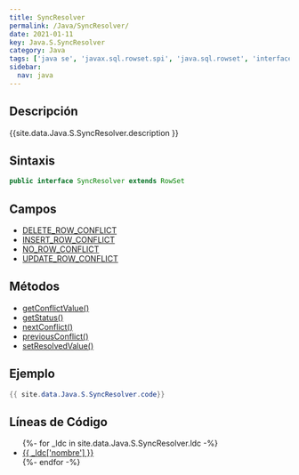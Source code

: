 ```yaml
---
title: SyncResolver
permalink: /Java/SyncResolver/
date: 2021-01-11
key: Java.S.SyncResolver
category: Java
tags: ['java se', 'javax.sql.rowset.spi', 'java.sql.rowset', 'interface java', 'Java 1.5']
sidebar: 
  nav: java
---
```


## Descripción
{{site.data.Java.S.SyncResolver.description }}

## Sintaxis
~~~java
public interface SyncResolver extends RowSet
~~~

## Campos
* [DELETE_ROW_CONFLICT](/Java/SyncResolver/DELETE_ROW_CONFLICT)
* [INSERT_ROW_CONFLICT](/Java/SyncResolver/INSERT_ROW_CONFLICT)
* [NO_ROW_CONFLICT](/Java/SyncResolver/NO_ROW_CONFLICT)
* [UPDATE_ROW_CONFLICT](/Java/SyncResolver/UPDATE_ROW_CONFLICT)

## Métodos
* [getConflictValue()](/Java/SyncResolver/getConflictValue)
* [getStatus()](/Java/SyncResolver/getStatus)
* [nextConflict()](/Java/SyncResolver/nextConflict)
* [previousConflict()](/Java/SyncResolver/previousConflict)
* [setResolvedValue()](/Java/SyncResolver/setResolvedValue)

## Ejemplo
~~~java
{{ site.data.Java.S.SyncResolver.code}}
~~~

## Líneas de Código
<ul>
{%- for _ldc in site.data.Java.S.SyncResolver.ldc -%}
   <li>
       <a href="{{_ldc['url'] }}">{{ _ldc['nombre'] }}</a>
   </li>
{%- endfor -%}
</ul>
